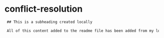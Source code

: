 # conflict-resolution

 ```md
  ## This is a subheading created locally

  All of this content added to the readme file has been added from my local Git repository.
  
  ```